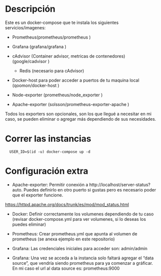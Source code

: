 # Descripción

Este es un docker-compose que te instala los siguientes servicios/imagenes:

* Prometheus(prometheus/prometheus )

* Grafana (grafana/grafana )

* cAdvisor (Container advisor, metricas de contenedores) (google/cadvisor )

  * Redis (necesario para cAdvisor)

* Docker-host para poder acceder a puertos de tu maquina local (qoomon/docker-host )

* Node-exporter (prometheus/node_exporter )

* Apache-exporter (solsson/prometheus-exporter-apache )


Todos los exporters son opcionales, son los que llegué a necesitar en mi caso, se pueden eliminar o agregar más dependiendo de sus necesidades.

# Correr las instancias
```
  USER_ID=$(id -u) docker-compose up -d
```
# Configuración extra

* Apache-exporter: Permitir conexión a http://localhost/server-status?auto. Puedes definirlo en otro puerto si gustas pero es necesario poder que el exporter funcione.

https://httpd.apache.org/docs/trunk/es/mod/mod_status.html

* Docker: Definir correctamente los volumenes dependiendo de tu caso (revisar docker-compose.yml para ver volumenes, si lo deseas los puedes eliminar)

* Prometheus: Crear prometheus.yml que apunta al volumen de prometheus (se anexa ejemplo en este repositorio)

* Grafana: Las credenciales iniciales para acceder son: admin/admin

* Grafana: Una vez se acceda a la instancia solo faltará agregar el “data source”, que vendría siendo prometheus para ya comenzar a gráficar. En mi caso el url al data source es: prometheus:9000
